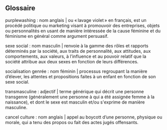 ## Glossaire

purplewashing 
:    nom anglais | ou  « lavage violet » en français, est un procédé politique ou marketing visant à promouvoir des entreprises, objets ou personnalités en usant de manière intéressée de la cause féminine et du féminisme en général comme argument persuasif.

sexe social 
:    nom masculin | renvoie à la gamme des rôles et rapports déterminés par la société, aux traits de personnalité, aux attitudes, aux comportements, aux valeurs, à l’influence et au pouvoir relatif que la société attribue aux deux sexes en fonction de leurs différences.

socialisation genrée
:    nom féminin | processus regroupant la manière d’élever, les attentes et propositions faites à un enfant en fonction de son sexe social.

transmasculine
:    adjectif | terme générique qui décrit une personne transgenre (généralement une personne à qui a été assignée femme à la naissance), et dont le sexe est masculin et/ou s'exprime de manière masculine.

cancel culture
:    nom anglais | appel au boycott d’une personne, physique ou morale, qui a tenu des propos ou fait des actes jugés offensants.